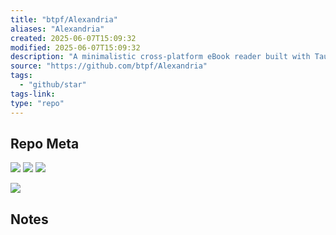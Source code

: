 ```yaml
---
title: "btpf/Alexandria"
aliases: "Alexandria"
created: 2025-06-07T15:09:32
modified: 2025-06-07T15:09:32
description: "A minimalistic cross-platform eBook reader built with Tauri, Epub.js, and Typescript"
source: "https://github.com/btpf/Alexandria"
tags:
  - "github/star"
tags-link:
type: "repo"
---
```

## Repo Meta

![](https://img.shields.io/github/stars/btpf/Alexandria?style=for-the-badge&label=stars) ![](https://img.shields.io/github/repo-size/btpf/Alexandria?style=for-the-badge&label=size) ![](https://img.shields.io/github/created-at/btpf/Alexandria?style=for-the-badge&label=since)

[![](https://github-readme-stats.vercel.app/api/pin/?username=btpf&repo=Alexandria&bg_color=00000000)](https://github.com/btpf/Alexandria)

## Notes

